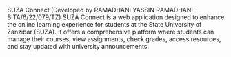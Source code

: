 SUZA Connect (Developed by RAMADHANI YASSIN RAMADHANI - BITA/6/22/079/TZ)
SUZA Connect is a web application designed to enhance the online learning experience for students at the State University of Zanzibar (SUZA). It offers a comprehensive platform where students can manage their courses, view assignments, check grades, access resources, and stay updated with university announcements.

